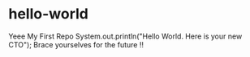 # hello-world
Yeee My First Repo
System.out.println("Hello World. Here is your new CTO");
Brace yourselves for the future !! 
